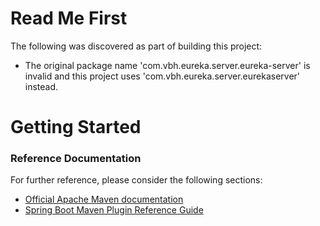 # Read Me First
The following was discovered as part of building this project:

* The original package name 'com.vbh.eureka.server.eureka-server' is invalid and this project uses 'com.vbh.eureka.server.eurekaserver' instead.

# Getting Started

### Reference Documentation
For further reference, please consider the following sections:

* [Official Apache Maven documentation](https://maven.apache.org/guides/index.html)
* [Spring Boot Maven Plugin Reference Guide](https://docs.spring.io/spring-boot/docs/2.2.2.RELEASE/maven-plugin/)

